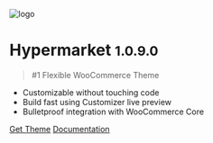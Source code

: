 ![logo](img/hypermarket-logo.png)

# Hypermarket <small>1.0.9.0</small>

> #1 Flexible WooCommerce Theme

- Customizable without touching code
- Build fast using Customizer live preview
- Bulletproof integration with WooCommerce Core


[Get Theme](https://wordpress.org/themes/hypermarket/)
[Documentation](#hypermarket)
